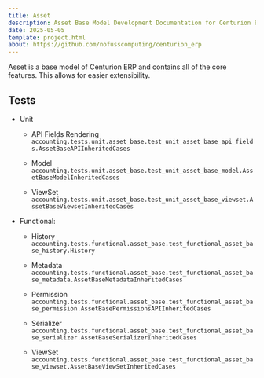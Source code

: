 ```yaml
---
title: Asset
description: Asset Base Model Development Documentation for Centurion ERP by No Fuss Computing
date: 2025-05-05
template: project.html
about: https://github.com/nofusscomputing/centurion_erp
---
```


Asset is a base model of Centurion ERP and contains all of the core features. This allows for easier extensibility.


## Tests

- Unit

    - API Fields Rendering `accounting.tests.unit.asset_base.test_unit_asset_base_api_fields.AssetBaseAPIInheritedCases`

    - Model `accounting.tests.unit.asset_base.test_unit_asset_base_model.AssetBaseModelInheritedCases`

    - ViewSet `accounting.tests.unit.asset_base.test_unit_asset_base_viewset.AssetBaseViewsetInheritedCases`

- Functional:

    - History `accounting.tests.functional.asset_base.test_functional_asset_base_history.History`

    - Metadata `accounting.tests.functional.asset_base.test_functional_asset_base_metadata.AssetBaseMetadataInheritedCases`

    - Permission `accounting.tests.functional.asset_base.test_functional_asset_base_permission.AssetBasePermissionsAPIInheritedCases`

    - Serializer `accounting.tests.functional.asset_base.test_functional_asset_base_serializer.AssetBaseSerializerInheritedCases`

    - ViewSet `accounting.tests.functional.asset_base.test_functional_asset_base_viewset.AssetBaseViewSetInheritedCases`

